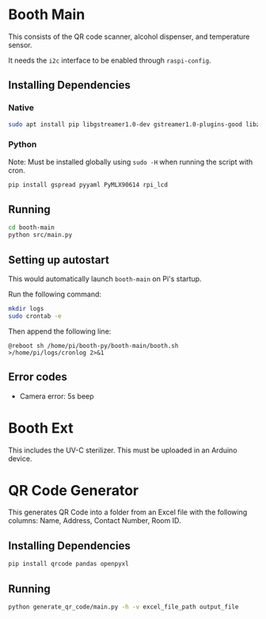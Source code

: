 # Booth Main
This consists of the QR code scanner, alcohol dispenser, and temperature sensor.

It needs the `i2c` interface to be enabled through `raspi-config`.

## Installing Dependencies

### Native
```bash
sudo apt install pip libgstreamer1.0-dev gstreamer1.0-plugins-good libzbar-dev gstreamer1.0-plugins-bad python3-gi
```

### Python
Note: Must be installed globally using `sudo -H` when running the script with cron.

```bash
pip install gspread pyyaml PyMLX90614 rpi_lcd
```

## Running
```bash
cd booth-main
python src/main.py
```

## Setting up autostart
This would automatically launch `booth-main` on Pi's startup.

Run the following command:
```bash
mkdir logs
sudo crontab -e
```

Then append the following line:

```
@reboot sh /home/pi/booth-py/booth-main/booth.sh >/home/pi/logs/cronlog 2>&1
```

## Error codes

* Camera error: 5s beep


# Booth Ext
This includes the UV-C sterilizer. This must be uploaded in an Arduino device.


# QR Code Generator
This generates QR Code into a folder from an Excel file with the following columns: Name, Address, Contact Number, Room ID.

## Installing Dependencies
```bash
pip install qrcode pandas openpyxl
```

## Running
```bash
python generate_qr_code/main.py -h -v excel_file_path output_file
```

